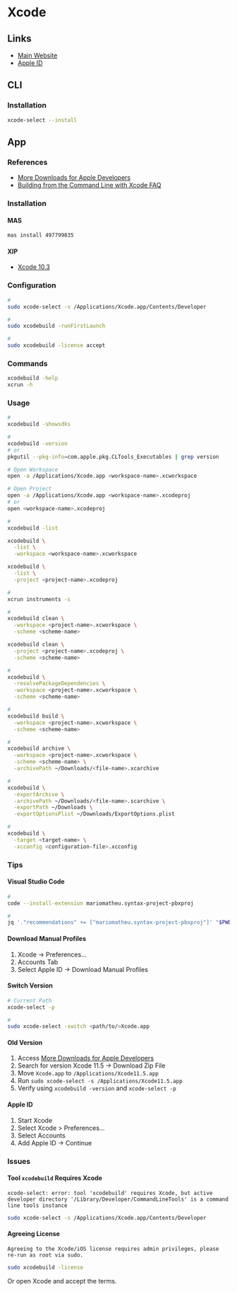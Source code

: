 # Xcode

<!--
https://medium.com/@marksiu/how-to-build-ios-project-with-command-82f20fda5ec5

https://blog.process-one.net/using-a-local-development-trusted-ca-on-macos/
-->

## Links

- [Main Website](https://developer.apple.com/xcode/)
- [Apple ID](https://appleid.apple.com/)

## CLI

### Installation

```sh
xcode-select --install
```

## App

### References

- [More Downloads for Apple Developers](https://developer.apple.com/download/more/?name=Xcode)
- [Building from the Command Line with Xcode FAQ](https://developer.apple.com/library/archive/technotes/tn2339/_index.html)

### Installation

#### MAS

```sh
mas install 497799835
```

#### XIP

- [Xcode 10.3](https://developer.apple.com/services-account/download?path=/Developer_Tools/Xcode_10.3/Xcode_10.3.xip)

### Configuration

```sh
#
sudo xcode-select -s /Applications/Xcode.app/Contents/Developer

#
sudo xcodebuild -runFirstLaunch

#
sudo xcodebuild -license accept
```

### Commands

```sh
xcodebuild -help
xcrun -h
```

### Usage

```sh
#
xcodebuild -showsdks

#
xcodebuild -version
# or
pkgutil --pkg-info=com.apple.pkg.CLTools_Executables | grep version

# Open Workspace
open -a /Applications/Xcode.app <workspace-name>.xcworkspace

# Open Project
open -a /Applications/Xcode.app <workspace-name>.xcodeproj
# or
open <workspace-name>.xcodeproj

#
xcodebuild -list

xcodebuild \
  -list \
  -workspace <workspace-name>.xcworkspace

xcodebuild \
  -list \
  -project <project-name>.xcodeproj

#
xcrun instruments -s

#
xcodebuild clean \
  -workspace <project-name>.xcworkspace \
  -scheme <scheme-name>

xcodebuild clean \
  -project <project-name>.xcodeproj \
  -scheme <scheme-name>

#
xcodebuild \
  -resolvePackageDependencies \
  -workspace <project-name>.xcworkspace \
  -scheme <scheme-name>

#
xcodebuild build \
  -workspace <project-name>.xcworkspace \
  -scheme <scheme-name>

#
xcodebuild archive \
  -workspace <project-name>.xcworkspace \
  -scheme <scheme-name> \
  -archivePath ~/Downloads/<file-name>.xcarchive

#
xcodebuild \
  -exportArchive \
  -archivePath ~/Downloads/<file-name>.scarchive \
  -exportPath ~/Downloads \
  -exportOptionsPlist ~/Downloads/ExportOptions.plist

#
xcodebuild \
  -target <target-name> \
  -xcconfig <configuration-file>.xcconfig
```

### Tips

#### Visual Studio Code

```sh
#
code --install-extension mariomatheu.syntax-project-pbxproj

#
jq '."recommendations" += ["mariomatheu.syntax-project-pbxproj"]' "$PWD"/.vscode/extensions.json | sponge "$PWD"/.vscode/extensions.json
```

#### Download Manual Profiles

1. Xcode -> Preferences...
2. Accounts Tab
3. Select Apple ID -> Download Manual Profiles

#### Switch Version

```sh
# Current Path
xcode-select -p

#
sudo xcode-select -switch <path/to/>Xcode.app
```

#### Old Version

1. Access [More Downloads for Apple Developers](https://developer.apple.com/download/more/)
2. Search for version Xcode 11.5 -> Download Zip File
3. Move `Xcode.app` to `/Applications/Xcode11.5.app`
4. Run `sudo xcode-select -s /Applications/Xcode11.5.app`
5. Verify using `xcodebuild -version` and `xcode-select -p`

#### Apple ID

1. Start Xcode
2. Select Xcode > Preferences...
3. Select Accounts
4. Add Apple ID -> Continue

<!-- ####

https://stackoverflow.com/questions/3648764/editing-the-iphone-simulator-hosts-file -->

<!-- ####

1. Open Keychain Access
2. Select Keychain Access -> Certificate Assistant -> Request a Certificate From a Certificate Authority...
3.

https://ioscodesigning.com/generating-code-signing-files/ -->

<!-- #### iOS Development Certificate

```sh
open ios/Runner.xcworkspace
``` -->

### Issues

#### Tool `xcodebuild` Requires Xcode

```log
xcode-select: error: tool 'xcodebuild' requires Xcode, but active developer directory '/Library/Developer/CommandLineTools' is a command line tools instance
```

```sh
sudo xcode-select -s /Applications/Xcode.app/Contents/Developer
```

#### Agreeing License

```log
Agreeing to the Xcode/iOS license requires admin privileges, please re-run as root via sudo.
```

```sh
sudo xcodebuild -license
```

Or open Xcode and accept the terms.

<!-- ####

```log
error: No profiles for 'xxx.xxx.xxx.xxx.xxx' were found: Xcode couldn't find any iOS App Development provisioning profiles matching 'xxx.xxx.xxx.xxx.xxx'. Automatic signing is disabled and unable to generate a profile. To enable automatic signing, pass -allowProvisioningUpdates to xcodebuild. (in target 'xxx-xxx-xxx')
```

TODO -->

